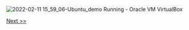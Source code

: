 ![2022-02-11 15_59_06-Ubuntu_demo  Running  - Oracle VM VirtualBox](https://user-images.githubusercontent.com/55657279/153584683-e2c3aecc-d1b5-460c-944e-a38d8ffc6446.png)

[Next >>](27.md)
